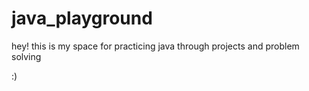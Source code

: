 # java_playground

hey!
this is my space for practicing java through projects and problem solving

:)
